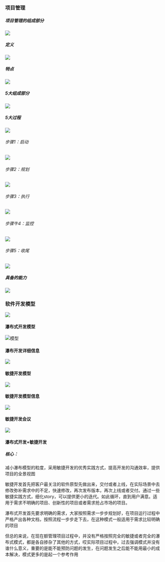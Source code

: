 ###  													项目管理

##### 项目管理的组成部分

![](../img/项目管理组成部分.png)

##### 定义

![](../img/项目管理-定义.png)

##### 特点

![](../img/项目管理-特点.png)

##### 5大组成部分

![](../img/项目管理组成部分.png)

##### 5大过程

![](../img/项目管理-5大过程.png)

###### 步骤1：启动

![](../img/项目管理-5大过程-启动.png)

###### 步骤2：规划

![](../img/项目管理-5大过程-规划.png)

###### 步骤3：执行

![](../img/项目管理-5大过程-执行.png)

###### 步骤牛4：监控

![](../img/项目管理-5大过程-监控.png)

###### 步骤5：收尾

![](../img/项目管理-5大过程-收尾.png)

##### 具备的能力

![](../img/项目管理-具备的能力.png)

###  软件开发模型

![](../img/软件开发模型.png)

#### 瀑布式开发模型

![模型](../img/软件开发模型-瀑布式开发模型.png)

####  瀑布开发详细信息

![](../img/软件开发模型-瀑布式开发.png)



#### 敏捷开发模型

![](../img/软件开发模型-敏捷开发模型.png)

#### 敏捷开发模型信息

![](../img/软件开发模型-敏捷开发.png)

#### 敏捷开发会议

![](../img/软件开发模型-敏捷开发模型-会议.png)

#### 瀑布式开发+敏捷开发

##### 核心：

减小瀑布模型的粒度，采用敏捷开发的优秀实践方式，提高开发的沟通效率，提供项目的全景视图

敏捷开发首先把客户最关注的软件原型先做出来，交付或者上线，在实际场景中去修改弥补需求中的不足，快速修改，再次发布版本，再次上线或者交付。通过一些敏捷实践方式，细化story，可以提供更小的迭代。如此循环，直到用户满意。适用于需求不明确的项目、创新性的项目或者需求抢占市场的项目。

瀑布式开发首先要求明确的需求，大家按照需求一步步规划好，在项目运行过程中严格产出各种文档，按照流程一步步走下去，在这种模式一般适用于需求比较明确的项目

但总的来说，在现在额管理项目过程中，并没有严格按照完全的敏捷或者完全的瀑布式模式，都是各自掺杂了其他的方式，哎实际项目过程中，过去强调模式并没有谁什么意义，重要的是能不能预防问题的发生，在问题发生之后能不能用最小的成本解决，模式更多的是起一个参考作用
